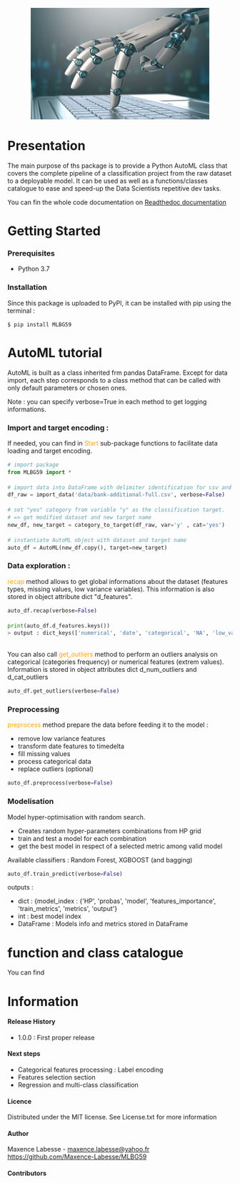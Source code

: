 <p align="center">
  <img width="400" height="250" src="docs/image.jpg">
</p>


# Presentation 

The main purpose of ths package is to provide a Python AutoML class that covers the complete pipeline of a classification project 
from the raw dataset to a deployable model.
It can be used as well as a functions/classes catalogue to ease and speed-up the Data Scientists repetitive dev tasks.

You can fin the whole code documentation on [Readthedoc documentation](https://mlbg59.readthedocs.io/en/latest/)

# Getting Started
### Prerequisites
- Python 3.7


### Installation
Since this package is uploaded to PyPI, it can be installed with pip using the terminal :
```
$ pip install MLBG59
```

# AutoML tutorial
AutoML is built as a class inherited frm pandas DataFrame. Except for data import, each step corresponds to a class method that can be 
called with only default parameters or chosen ones.

Note : you can specify verbose=True in each method to get logging informations.

### Import and target encoding :

If needed, you can find in <span style="color: orange"> Start </span> sub-package functions to facilitate data loading and target encoding.
```python
# import package
from MLBG59 import *

# import data into DataFrame with delimiter identification for csv and txt files
df_raw = import_data('data/bank-additional-full.csv', verbose=False)

# set "yes" category from variable "y" as the classification target.
# => get modified dataset and new target name
new_df, new_target = category_to_target(df_raw, var='y' , cat='yes')

# instantiate AutoML object with dataset and target name
auto_df = AutoML(new_df.copy(), target=new_target)
```

### Data exploration :

<span style="color: orange">recap</span> method allows to get global informations about the dataset (features types,
missing values, low variance variables). This information is also stored in object attribute dict "d_features".

```python
auto_df.recap(verbose=False)

print(auto_df.d_features.keys())
> output : dict_keys(['numerical', 'date', 'categorical', 'NA', 'low_variance'])
```
\
You can also call <span style="color: orange">get_outliers</span> method to perform an outliers analysis on categorical 
(categories frequency) or numerical features (extrem values). Information is stored in object attributes dict d_num_outliers and d_cat_outliers
```python
auto_df.get_outliers(verbose=False)
```

### Preprocessing
<span style="color: orange">preprocess</span> method prepare the data before feeding it to the model :

- remove low variance features
- transform date features to timedelta
- fill missing values
- process categorical data
- replace outliers (optional)

```python
auto_df.preprocess(verbose=False)
```

### Modelisation
Model hyper-optimisation with random search.

- Creates random hyper-parameters combinations from HP grid
- train and test a model for each combination
- get the best model in respect of a selected metric among valid model

Available classifiers : Random Forest, XGBOOST (and bagging)
```python
auto_df.train_predict(verbose=False)
```
outputs :
- dict : {model_index : {'HP', 'probas', 'model', 'features_importance', 'train_metrics', 'metrics', 'output'}
- int : best model index
- DataFrame : Models info and metrics stored in DataFrame


# function and class catalogue
You can find 


# Information
#### Release History
- 1.0.0 : First proper release 

#### Next steps
- Categorical features processing : Label encoding
- Features selection section
- Regression and multi-class classification

#### Licence
Distributed under the MIT license. See License.txt for more information

#### Author
Maxence Labesse - maxence.labesse@yahoo.fr
https://github.com/Maxence-Labesse/MLBG59

#### Contributors

